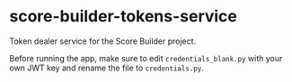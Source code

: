 # score-builder-tokens-service
Token dealer service for the Score Builder project.

Before running the app, make sure to edit `credentials_blank.py` with your own JWT key and rename the file to `credentials.py`.
